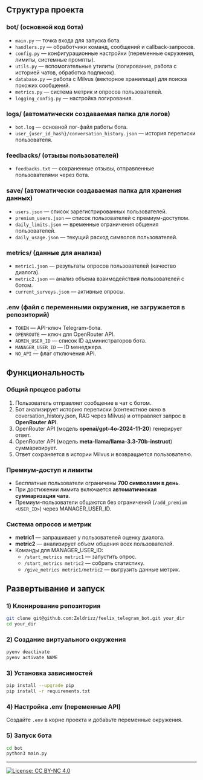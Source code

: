 ## Структура проекта

### **bot/** (основной код бота)
- `main.py` — точка входа для запуска бота.
- `handlers.py` — обработчики команд, сообщений и callback-запросов.
- `config.py` — конфигурационные настройки (переменные окружения, лимиты, системные промпты).
- `utils.py` — вспомогательные утилиты (логирование, работа с историей чатов, обработка подписок).
- `database.py` — работа с Milvus (векторное хранилище) для поиска похожих сообщений.
- `metrics.py` — система метрик и опросов пользователей.
- `logging_config.py` — настройка логирования.

### **logs/** (автоматически создаваемая папка для логов)
- `bot.log` — основной лог-файл работы бота.
- `user_{user_id_hash}/conversation_history.json` — история переписки пользователя.

### **feedbacks/** (отзывы пользователей)
- `feedbacks.txt` — сохраненные отзывы, отправленные пользователями через бота.

### **save/** (автоматически создаваемая папка для хранения данных)
- `users.json` — список зарегистрированных пользователей.
- `premium_users.json` — список пользователей с премиум-доступом.
- `daily_limits.json` — временные ограничения общения пользователей.
- `daily_usage.json` — текущий расход символов пользователей.

### **metrics/** (данные для анализа)
- `metric1.json` — результаты опросов пользователей (качество диалога).
- `metric2.json` — анализ объема взаимодействия пользователей с ботом.
- `current_surveys.json` — активные опросы.

### **.env** (файл с переменными окружения, не загружается в репозиторий)
- `TOKEN` — API-ключ Telegram-бота.
- `OPENROUTE` — ключ для OpenRouter API.
- `ADMIN_USER_ID` — список ID администраторов бота.
- `MANAGER_USER_ID` — ID менеджера.
- `NO_API` — флаг отключения API.

## **Функциональность**

### **Общий процесс работы**
1. Пользователь отправляет сообщение в чат с ботом.
2. Бот анализирует историю переписки (контекстное окно в coversation_history.json, RAG через Milvus) и отправляет запрос в **OpenRouter API**.
3. OpenRouter API (модель **openai/gpt-4o-2024-11-20**) генерирует ответ.
4. OpenRouter API (модель **meta-llama/llama-3.3-70b-instruct**) суммаризирует.
5. Ответ сохраняется в истории Milvus и возвращается пользователю.

### **Премиум-доступ и лимиты**
- Бесплатные пользователи ограничены **700 символами в день**.
- При достижении лимита включается **автоматическая суммаризация чата**.
- Премиум-пользователи общаются без ограничений (`/add_premium <USER_ID>`) через MANAGER_USER_ID.

### **Система опросов и метрик**
- **metric1** — запрашивает у пользователей оценку диалога.
- **metric2** — анализирует объем общения всех пользователей.
- Команды для MANAGER_USER_ID:
  - `/start_metrics metric1` — запустить опрос.
  - `/start_metrics metric2` — собрать статистику.
  - `/give_metrics metric1/metric2` — выгрузить данные метрик.

## **Развертывание и запуск**

### 1️) Клонирование репозитория
```bash
git clone git@github.com:Zeldrizz/feelix_telegram_bot.git your_dir
cd your_dir
```

### 2️) Создание виртуального окружения
```bash
pyenv deactivate
pyenv activate NAME
```

### 3️) Установка зависимостей
```bash
pip install --upgrade pip
pip install -r requirements.txt
```

### 4️) Настройка **.env** (переменные API)
Создайте `.env` в корне проекта и добавьте переменные окружения.

### 5️) Запуск бота
```bash
cd bot
python3 main.py
```

---

[![License: CC BY-NC 4.0](https://img.shields.io/badge/License-CC%20BY--NC%204.0-lightgrey.svg)](https://creativecommons.org/licenses/by-nc/4.0/)
